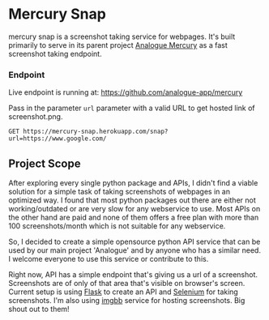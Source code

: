 # Mercury Snap 
mercury snap is a screenshot taking service for webpages. It's built primarily to serve in its parent project [Analogue Mercury](https://github.com/analogue-app/mercury) as a fast screenshot taking endpoint. 

### Endpoint
Live endpoint is running at: https://github.com/analogue-app/mercury

Pass in the parameter `url` parameter with a valid URL to get hosted link of screenshot.png.
```
GET https://mercury-snap.herokuapp.com/snap?url=https://www.google.com/
```

## Project Scope
After exploring every single python package and APIs, I didn't find a viable solution for a simple task of taking screenshots of webpages in an optimized way. I found that most python packages out there are either not working/outdated or are very slow for any webservice to use. Most APIs on the other hand are paid and none of them offers a free plan with more than 100 screenshots/month which is not suitable for any webservice. 

So, I decided to create a simple opensource python API service that can be used by our main project 'Analogue' and by anyone who has a similar need. I welcome everyone to use this service or contribute to this. 

Right now, API has a simple endpoint that's giving us a url of a screenshot. Screenshots are of only of that area that's visible on browser's screen. Current setup is using [Flask](https://flask.palletsprojects.com/) to create an API and [Selenium](https://selenium-python.readthedocs.io/) for taking screenshots. I'm also using [imgbb](https://imgbb.com/) service for hosting screenshots. Big shout out to them! 
 
